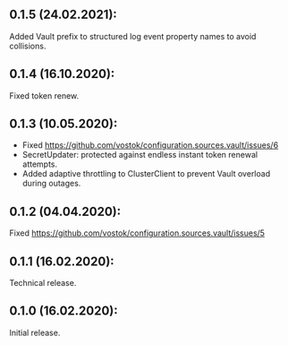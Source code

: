 ## 0.1.5 (24.02.2021):

Added Vault prefix to structured log event property names to avoid collisions.

## 0.1.4 (16.10.2020):

Fixed token renew.

## 0.1.3 (10.05.2020):

- Fixed https://github.com/vostok/configuration.sources.vault/issues/6
- SecretUpdater: protected against endless instant token renewal attempts.
- Added adaptive throttling to ClusterClient to prevent Vault overload during outages.

## 0.1.2 (04.04.2020):

Fixed https://github.com/vostok/configuration.sources.vault/issues/5

## 0.1.1 (16.02.2020):

Technical release.

## 0.1.0 (16.02.2020):

Initial release.